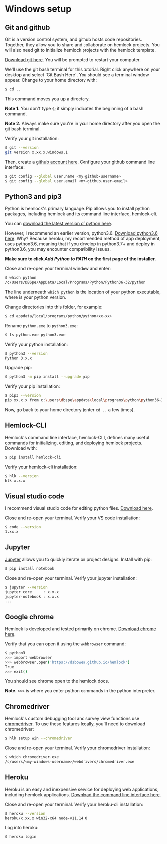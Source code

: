 # Windows setup

## Git and github

Git is a version control system, and github hosts code repositories. Together, they allow you to share and collaborate on hemlock projects. You will also need git to initialize hemlock projects with the hemlock template.

[Download git here](https://git-scm.com/download/win). You will be prompted to restart your computer.


We'll use the git bash terminal for this tutorial. Right click anywhere on your desktop and select 'Git Bash Here`. You should see a terminal window appear. Change to your home directory with:

```bash
$ cd ..
```

This command moves you up a directory.

**Note 1.** You don't type `$`; it simply indicates the beginning of a bash command.

**Note 2.** Always make sure you're in your home directory after you open the git bash terminal.

Verify your git installation:

```bash
$ git --version
git version x.xx.x.windows.1
```

Then, create a [github account here](https://github.com). Configure your github command line interface:

```bash
$ git config --global user.name <my-github-username>
$ git config --global user.email <my-github.user-email>
```

## Python3 and pip3

Python is hemlock's primary language. Pip allows you to install python packages, including hemlock and its command line interface, hemlock-cli.

You can [download the latest version of python here](https://www.python.org/downloads/). 

However, I recommend an earlier version, python3.6. [Download python3.6 here](https://www.python.org/ftp/python/3.6.8/python-3.6.8.exe). Why? Because heroku, my recommended method of app deployment, uses python3.6, meaning that if you develop in python3.7+ and deploy in python3.6, you may encounter compatibility issues.

**Make sure to click *Add Python to PATH* on the first page of the installer.**

Close and re-open your terminal window and enter:

```bash
$ which python
/c/Users/DBSpe/AppData/Local/Programs/Python/Python36-32/python
```

The line underneath `which python` is the location of your python executable, where <xx-xx> is your python version.

Change directories into this folder, for example:

```bash
$ cd appdata/local/programs/python/python<xx-xx>
```

Rename `python.exe` to `python3.exe`:

```bash
$ ls python.exe python3.exe
```

Verify your python installation:

```bash
$ python3 --version
Python 3.x.x
```

Upgrade pip:

```bash
$ python3 -m pip install --upgrade pip
```

Verify your pip installation:

```bash
$ pip3 --version
pip xx.x.x from c:\users\dbspe\appdata\local\programs\python\python36-32\lib\site-packages\pip (python 3.x)
```

Now, go back to your home directory (enter `cd ..` a few times).

## Hemlock-CLI

Hemlock's command line interface, hemlock-CLI, defines many useful commands for initializing, editing, and deploying hemlock projects. Download with:

```bash
$ pip install hemlock-cli
```

Verify your hemlock-cli installation:

```bash
$ hlk --version
hlk x.x.x
```

## Visual studio code

I recommend visual studio code for editing python files. [Download here](https://code.visualstudio.com/).

Close and re-open your terminal. Verify your VS code installation:

```bash
$ code --version
1.xx.x
```

## Jupyter

[Jupyter](https://jupyter.org/) allows you to quickly iterate on project designs. Install with pip:

```bash
$ pip install notebook
```

Close and re-open your terminal. Verify your jupyter installation:

```bash
$ jupyter --version
jupyter core     : x.x.x
jupyter-notebook : x.x.x
...
```

## Google chrome

Hemlock is developed and tested primarily on chrome. [Download chrome here](https://www.google.com/chrome/).

Verify that you can open it using the `webbrowser` command:

```bash
$ python3
>>> import webbrowser
>>> webbrowser.open('https://dsbowen.github.io/hemlock')
True
>>> exit()
```

You should see chrome open to the hemlock docs.

**Note.** `>>>` is where you enter python commands in the python interpreter.

## Chromedriver

Hemlock's custom debugging tool and survey view functions use [chromedriver](https://chromedriver.chromium.org/downloads). To use these features locally, you'll need to download chromedriver:

```bash
$ hlk setup win --chromedriver
```

Close and re-open your terminal. Verify your chromedriver installation:

```bash
$ which chromedriver.exe
/c/users/<my-windows-username>/webdrivers/chromedriver.exe
```

## Heroku

Heroku is an easy and inexpensive service for deploying web applications, including hemlock applications. [Download the command line interface here](https://devcenter.heroku.com/articles/heroku-cli).

Close and re-open your terminal. Verify your heroku-cli installation:

```bash
$ heroku --version
heroku/x.xx.x win32-x64 node-v11.14.0
```

Log into heroku:

```bash
$ heroku login
```